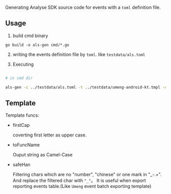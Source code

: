 
Generating Analyse SDK source code for events with a `toml` definition file.

## Usage

1. build cmd binary

```
go build -o als-gen cmd/*.go
```

2. writing the events definition file by `toml`. like `testdata/als.toml`

3. Executing

```bash

# in cmd dir

als-gen -c ../testdata/als.toml -t ../testdata/umeng-android-kt.tmpl -out-base-dir ../testdata  -o St.kt -use-pkg=1

```

## Template

Template funcs:

- firstCap

    coverting first letter as upper case.

- toFuncName

    Ouput string as Camel-Case

- safeHan

    Filtering chars which are no "number", "chinese" or one mark in "_-.+". And replace the filtered char with `"_"`。
    It is useful when export reporting events table.(Like `Umeng` event batch exporting template)